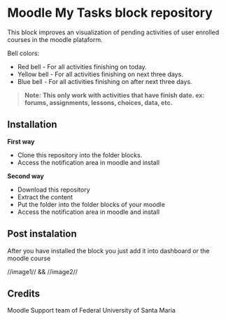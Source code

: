 Moodle My Tasks block repository
===============================


This block improves an visualization of pending activities of user enrolled courses in the moodle plataform.


Bell colors:
 * Red bell - For all activities finishing on today.
 * Yellow bell - For all activities finishing on next three days.
 * Blue bell -  For all activities finishing on after next three days.
 
>**Note:** 
>**This only work with activities that have finish date. ex: forums, assignments, lessons, choices, data, etc.**


Installation
------------

**First way**

- Clone this repository into the folder blocks.
- Access the notification area in moodle and install

**Second way**

- Download this repository
- Extract the content
- Put the folder into the folder blocks of your moodle
- Access the notification area in moodle and install

Post instalation
----------------
After you have installed the block you just add it into dashboard or the moodle course

//image1// && //image2//

Credits
----------------
Moodle Support team of Federal University of Santa Maria



